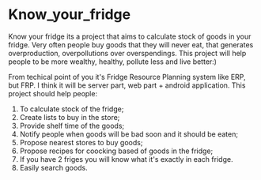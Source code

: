 # Know_your_fridge
Know your fridge its a project that aims to calculate stock of goods in your fridge. Very often people buy goods that they will never eat, that generates overproduction, overpollutions over overspendings. This project will help people to be more wealthy, healthy, pollute less and live better:)

From techical point of you it's Fridge Resource Planning system like ERP, but FRP. I think it will be server part, web part + android application.
This project should help people:
1) To calculate stock of the fridge;
2) Create lists to buy in the store;
3) Provide shelf time of the goods;
4) Notify people when goods will be bad soon and it should be eaten;
5) Propose nearest stores to buy goods;
6) Propose recipes for coocking based of goods in the fridge;
7) If you have 2 friges you will know what it's exactly in each fridge.
8) Easily search goods.
